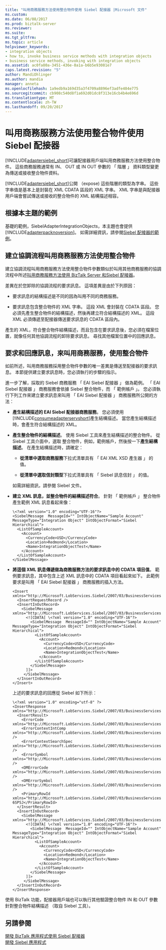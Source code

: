```yaml
---
title: "叫用商務服務方法使用整合物件使用 Siebel 配接器 |Microsoft 文件"
ms.custom: 
ms.date: 06/08/2017
ms.prod: biztalk-server
ms.reviewer: 
ms.suite: 
ms.tgt_pltfrm: 
ms.topic: article
helpviewer_keywords:
- integration objects
- how to, invoke business service methods with integration objects
- business service methods, invoking with integration objects
ms.assetid: ac0fa80a-3451-436e-8a1a-b6b5e93081e7
caps.latest.revision: "5"
author: MandiOhlinger
ms.author: mandia
manager: anneta
ms.openlocfilehash: 1a9edb9a169d35a3f4709a8896ef3adfe404e775
ms.sourcegitcommit: cb908c540d8f1a692d01dc8f313e16cb4b4e696d
ms.translationtype: MT
ms.contentlocale: zh-TW
ms.lasthandoff: 09/20/2017
---
```

# <a name="invoke-business-service-methods-with-integration-objects-using-the-siebel-adapter"></a>叫用商務服務方法使用整合物件使用 Siebel 配接器
[!INCLUDE[adaptersiebel_short](../../includes/adaptersiebel-short-md.md)]可讓配接器用戶端叫用商務服務方法使用整合物件。 這些商務服務通常有 IN、 OUT 或 IN OUT 參數的 「 階層 」 資料類型變更為傳送或接收整合物件資料。  
  
 [!INCLUDE[adaptersiebel_short](../../includes/adaptersiebel-short-md.md)]公開 （expose) 這些階層的類型為字串。 這些字串值是基本上是封裝在 XML CDATA 區段的 XML 字串。 XML 字串是與配接器用戶端會嘗試傳送或接收的整合物件的 XML 結構描述相容。  
  
## <a name="sample-based-on-this-topic"></a>根據本主題的範例  
 基礎的範例，SiebelAdapterIntegrationObjects，本主題也會提供[!INCLUDE[adapterpacknoversion](../../includes/adapterpacknoversion-md.md)]。 如需詳細資訊，請參閱[Siebel 配接器的範例](../../adapters-and-accelerators/adapter-siebel/samples-for-the-siebel-adapter.md)。
  
## <a name="creating-an-orchestration-to-invoke-business-service-methods-with-integration-objects"></a>建立協調流程叫用商務服務方法使用整合物件  
 建立協調流程叫用商務服務方法使用整合物件參數類似於叫用其他商務服務的協調流程中所述[叫用商務服務方法使用 BizTalk Server 和Siebel 配接器](../../adapters-and-accelerators/adapter-siebel/invoke-business-service-methods-using-biztalk-server-and-the-siebel-adapter.md)。  
  
 差異在於您卸除的協調流程的要求訊息。 這項差異是由於下列原因：  
  
-   要求訊息的結構描述是不同的因為叫用不同的商務服務。  
  
-   要求訊息包含整合物件的 XML 字串。 這段 XML 會封裝在 CDATA 區段。 您必須先產生整合物件的結構描述，然後再建立符合結構描述的 XML。 這段 XML 必須傳遞至配接器傳送要求訊息的 CDATA 區段內。  
  
 產生的 XML，符合整合物件結構描述，而且包含在要求訊息後，您必須在檔案位置，就像任何其他協調流程的卸除要求訊息。 尋找其他檔案位置中的回應訊息。  
  
## <a name="request-and-response-messages-for-invoking-business-service-with-integration-objects"></a>要求和回應訊息，來叫用商務服務，使用整合物件  
 如前所述，叫用商務服務採用整合物件參數的唯一差異是傳送至配接器的要求訊息。 本節提供建立要求訊息時，您必須執行的步驟的指示。  
  
 進一步了解，採取的 Siebel 商務服務 「 EAI Siebel 配接器 」 做為範例。 「 EAI Siebel 配接器 」 商務服務會依據 Siebel 整合物件，而 「 範例帳戶 」。 您必須執行下列工作來建立要求訊息來叫用 「 EAI Siebel 配接器 」 商務服務所公開的方法：  
  
-   **產生結構描述的 EAI Siebel 配接器商務服務**。 您必須使用[!INCLUDE[consumeadapterservshort](../../includes/consumeadapterservshort-md.md)]產生結構描述。 當您產生結構描述時，會產生符合結構描述的 XML。  
  
-   **產生整合物件的結構描述**。 使用 Siebel 工具來產生結構描述的整合物件。 從 Siebel 工具介面中，選取 整合物件，例如，範例帳戶，然後按一下**產生結構描述**。 在產生結構描述時，請確定：  
  
    -   **從清單中選取商務服務**下拉式清單具有 「 EAI XML XSD 產生器 」 的值。  
  
    -   **從清單中選取信封類型**下拉式清單具有 「 Siebel 訊息信封 」 的值。  
  
     如需詳細資訊，請參閱 Siebel 文件。  
  
-   **建立 XML 訊息，並整合物件的結構描述符合**。 針對 「 範例帳戶 」 整合物件產生範例 XML 訊息看起來像：  
  
    ```  
    \<?xml version="1.0" encoding="UTF-16"?>  
    <SiebelMessage  MessageId="" IntObjectName="Sample Account" MessageType="Integration Object" IntObjectFormat="Siebel Hierarchical">  
      <ListOfSampleAccount>  
        <Account>  
          <CurrencyCode>USD</CurrencyCode>  
          <Location>Redmond</Location>  
          <Name>IntegrationObjectTest</Name>  
        </Account>  
      </ListOfSampleAccount>  
    </SiebelMessage>  
    ```  
  
-   **將這個 XML 訊息傳遞做為商務服務方法的要求訊息中的 CDATA 項目值**。 範例要求訊息，其中包含上述 XML 訊息中的 CDATA 項目看起來如下。 此範例要求是叫用 「 EAI Siebel 配接器 」 商務服務的插入方法。  
  
    ```  
    <Insert xmlns="http://Microsoft.LobServices.Siebel/2007/03/BusinessServices/EAI_x0020_Siebel_x0020_Adapter/Operation">  
      <InsertRequestRecord />   
      <InsertInOutRecord>  
        <SiebelMessage xmlns="http://Microsoft.LobServices.Siebel/2007/03/BusinessServices/EAI_x0020_Siebel_x0020_Adapter">  
          <![CDATA[ \<?xml version="1.0" encoding="UTF-16"?>  
            <SiebelMessage  MessageId="" IntObjectName="Sample Account" MessageType="Integration Object" IntObjectFormat="Siebel Hierarchical">  
              <ListOfSampleAccount>  
                <Account>  
                  <CurrencyCode>USD</CurrencyCode>  
                  <Location>Redmond</Location>  
                  <Name>IntegrationObjectTest</Name>  
                </Account>  
              </ListOfSampleAccount>  
            </SiebelMessage>  
          ]]>   
         </SiebelMessage>  
      </InsertInOutRecord>  
    </Insert>  
    ```  
  
     上述的要求訊息的回應從 Siebel 如下所示：  
  
    ```  
    \<?xml version="1.0" encoding="utf-8" ?>   
    <InsertResponse xmlns="http://Microsoft.LobServices.Siebel/2007/03/BusinessServices/EAI_x0020_Siebel_x0020_Adapter/Operation">  
      <InsertResult>  
        <ErrorCode xmlns="http://Microsoft.LobServices.Siebel/2007/03/BusinessServices/EAI_x0020_Siebel_x0020_Adapter">0x0</ErrorCode>   
        <ErrorContextIntComp xmlns="http://Microsoft.LobServices.Siebel/2007/03/BusinessServices/EAI_x0020_Siebel_x0020_Adapter" />   
        <ErrorContextSearchSpec xmlns="http://Microsoft.LobServices.Siebel/2007/03/BusinessServices/EAI_x0020_Siebel_x0020_Adapter" />   
        <ErrorSymbol xmlns="http://Microsoft.LobServices.Siebel/2007/03/BusinessServices/EAI_x0020_Siebel_x0020_Adapter" />   
        <OMErrorCode xmlns="http://Microsoft.LobServices.Siebel/2007/03/BusinessServices/EAI_x0020_Siebel_x0020_Adapter" />   
        <OMErrorSymbol xmlns="http://Microsoft.LobServices.Siebel/2007/03/BusinessServices/EAI_x0020_Siebel_x0020_Adapter" />   
        <PrimaryRowId xmlns="http://Microsoft.LobServices.Siebel/2007/03/BusinessServices/EAI_x0020_Siebel_x0020_Adapter">1-6SPSJ</PrimaryRowId>   
      </InsertResult>  
      <InsertInOutRecord>  
        <SiebelMessage xmlns="http://Microsoft.LobServices.Siebel/2007/03/BusinessServices/EAI_x0020_Siebel_x0020_Adapter">  
          <![CDATA[ \<?xml version="1.0" encoding="UTF-16"?>  
            <SiebelMessage  MessageId="" IntObjectName="Sample Account" MessageType="Integration Object" IntObjectFormat="Siebel Hierarchical">  
              <ListOfSampleAccount>  
                <Account>  
                  <CurrencyCode>USD</CurrencyCode>  
                  <Location>Redmond</Location>  
                  <Name>IntegrationObjectTest</Name>  
                </Account>  
              </ListOfSampleAccount>  
            </SiebelMessage>  
          ]]>   
         </SiebelMessage>  
      </InsertInOutRecord>  
    </InsertResponse>  
    ```  
  
 使用 BizTalk 功能，配接器用戶端也可以執行其他驗證整合物件 IN 和 OUT 參數針對整合物件結構描述 （取自 Siebel 工具）。  
  
## <a name="see-also"></a>另請參閱  
[開發 BizTalk 應用程式使用 Siebel 配接器](../../adapters-and-accelerators/adapter-siebel/develop-biztalk-applications-using-the-siebel-adapter.md)    
[開發 Siebel 應用程式](../../adapters-and-accelerators/adapter-siebel/develop-your-siebel-applications.md)